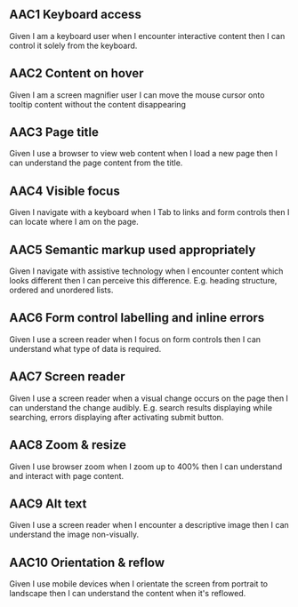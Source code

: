 
 

## AAC1 Keyboard access
 
Given I am a keyboard user when I encounter interactive content then I can control it solely from the keyboard.

## AAC2 Content on hover 

Given I am a screen magnifier user I can move the mouse cursor onto tooltip content without the content disappearing

## AAC3 Page title 

Given I use a browser to view web content when I load a new page then I can understand the page content from the title.

## AAC4 Visible focus 

Given I navigate with a keyboard when I Tab to links and form controls then I can locate where I am on the page.

## AAC5 Semantic markup used appropriately

Given I navigate with assistive technology when I encounter content which looks different then I can perceive this difference. E.g. heading structure, ordered and unordered lists. 

## AAC6 Form control labelling and inline errors

Given I use a screen reader when I focus on form controls then I can understand what type of data is required.

## AAC7 Screen reader

Given I use a screen reader when a visual change occurs on the page then I can understand the change audibly. E.g. search results displaying while searching, errors displaying after activating submit button.

## AAC8 Zoom & resize

Given I use browser zoom when I zoom up to 400% then I can understand and interact with page content.

## AAC9 Alt text

Given I use a screen reader when I encounter a descriptive image then I can understand the image non-visually.

## AAC10 Orientation & reflow

Given I use mobile devices when I orientate the screen from portrait to landscape then I can understand the content when it's reflowed.

